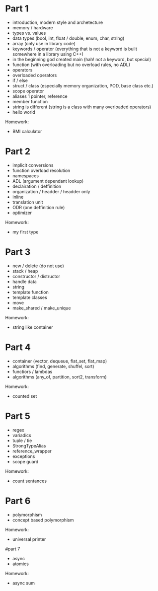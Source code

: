 # Part 1
 - introduction, modern style and archetecture 
 - memory / hardware
 - types vs. values
 - data types (bool, int, float / double, enum, char, string)
 - array (only use in library code)
 - keywords / operator (everything that is not a keyword is built somewhere in a library using C++)
 - in the beginning god created main (hah! not a keyword, but special)
 - function (with overloading but no overload rules, no ADL)
 - operators
 - overloaded operators
 - if / else
 - struct / class (especially memory organization, POD, base class etc.)
 - scope operator
 - aliases 1 pointer, reference
 - member function
 - string is different (string is a class with many overloaded operators)
 - hello world

Homework:
 - BMI calculator
 
 # Part 2
 - implicit conversions
 - function overload resolution
 - namespaces 
 - ADL (argument dependant lookup)
 - declairation / deffinition 
 - organization / headder / headder only
 - inline
 - translation unit
 - ODR (one deffinition rule)
 - optimizer

Homework:
 - my first type
 
 # Part 3
 - new / delete (do not use)
 - stack / heap
 - constructor / distructor
 - handle data
 - string 
 - template function
 - template classes
 - move 
 - make_shared / make_unique

Homework:
 - string like container
 
 # Part 4
 - container (vector, dequeue, flat_set, flat_map)
 - algorithms (find, generate, shuffel, sort)
 - functiors / lambdas
 - algorithms (any_of, partition, sort2, transform) 

Homework:
 - counted set 
 
 # Part 5
 - regex
 - variadics
 - tuple / tie
 - StrongTypeAlias
 - reference_wrapper
 - exceptions
 - scope guard

Homework:
 - count sentances
 
 # Part 6 
 - polymorphism
 - concept based polymorphism

Homework:
 - universal printer
 
 #part 7 
 - async
 - atomics

Homework:
 - async sum

